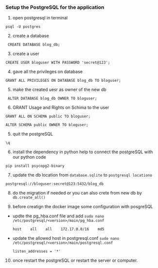 ### Setup the PostgreSQL for the application

1. open postgresql in terminal

`psql -U postgres`

2. create a database 

` CREATE DATABASE blog_db;`

3. create a user

`CREATE USER bloguser WITH PASSWORD 'secret@123';`

4. gave all the privileges on database

`GRANT ALL PRIVILEGES ON DATABASE blog_db TO bloguser;`

5. make the created uesr as owner of the new db

` ALTER DATABASE blog_db OWNER TO bloguser;`

6. GRANT Usage and Rights on Schima to the user

```
GRANT ALL ON SCHEMA public TO bloguser;

ALTER SCHEMA public OWNER TO bloguser;
```
5. quit the postgreSQL

`\q`

6. install the dependency in python help to connect the postgreSQL with our python code

`pip install psycopg2-binary`

7. update the db location from `database.sqlite` to `postgresql locationo`

`postgresql://bloguser:secret@123:5432/blog_db`

8. do the migration if needed or you can also crete from new db by `db.create_all()`

9. before creatign the docker image some configuration  with posgreSQL
- updte the pg_hba.conf file and add `sudo nano /etc/postgresql/<version>/main/pg_hba.conf`

    `host    all    all    172.17.0.0/16    md5`

- update the allowed  host in postgresql.conf `sudo nano /etc/postgresql/<version>/main/postgresql.conf`

    `listen_addresses = '*'`

10. once restart the postgreSQL or restart the server or computer.